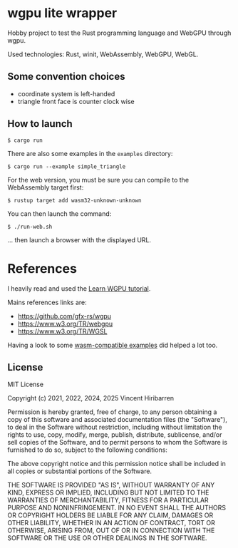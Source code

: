 # wgpu lite wrapper

Hobby project to test the Rust programming language and WebGPU through wgpu.

Used technologies: Rust, winit, WebAssembly, WebGPU, WebGL.

## Some convention choices

- coordinate system is left-handed
- triangle front face is counter clock wise

## How to launch

    $ cargo run

There are also some examples in the `examples` directory:

    $ cargo run --example simple_triangle

For the web version, you must be sure you can compile to the WebAssembly target first:

    $ rustup target add wasm32-unknown-unknown

You can then launch the command:

    $ ./run-web.sh

... then launch a browser with the displayed URL.

# References

I heavily read and used the [Learn WGPU tutorial](https://sotrh.github.io/learn-wgpu).

Mains references links are:
- https://github.com/gfx-rs/wgpu
- https://www.w3.org/TR/webgpu
- https://www.w3.org/TR/WGSL

Having a look to some [wasm-compatible examples](https://github.com/gfx-rs/wgpu/tree/master/wgpu/examples)
did helped a lot too. 

## License

MIT License

Copyright (c) 2021, 2022, 2024, 2025 Vincent Hiribarren

Permission is hereby granted, free of charge, to any person obtaining a copy
of this software and associated documentation files (the "Software"), to deal
in the Software without restriction, including without limitation the rights
to use, copy, modify, merge, publish, distribute, sublicense, and/or sell
copies of the Software, and to permit persons to whom the Software is
furnished to do so, subject to the following conditions:

The above copyright notice and this permission notice shall be included in all
copies or substantial portions of the Software.

THE SOFTWARE IS PROVIDED "AS IS", WITHOUT WARRANTY OF ANY KIND, EXPRESS OR
IMPLIED, INCLUDING BUT NOT LIMITED TO THE WARRANTIES OF MERCHANTABILITY,
FITNESS FOR A PARTICULAR PURPOSE AND NONINFRINGEMENT. IN NO EVENT SHALL THE
AUTHORS OR COPYRIGHT HOLDERS BE LIABLE FOR ANY CLAIM, DAMAGES OR OTHER
LIABILITY, WHETHER IN AN ACTION OF CONTRACT, TORT OR OTHERWISE, ARISING FROM,
OUT OF OR IN CONNECTION WITH THE SOFTWARE OR THE USE OR OTHER DEALINGS IN THE
SOFTWARE.